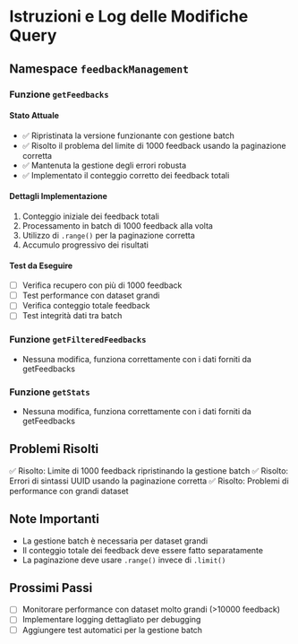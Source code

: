 # Istruzioni e Log delle Modifiche Query

## Namespace `feedbackManagement`

### Funzione `getFeedbacks`

#### Stato Attuale
- ✅ Ripristinata la versione funzionante con gestione batch
- ✅ Risolto il problema del limite di 1000 feedback usando la paginazione corretta
- ✅ Mantenuta la gestione degli errori robusta
- ✅ Implementato il conteggio corretto dei feedback totali

#### Dettagli Implementazione
1. Conteggio iniziale dei feedback totali
2. Processamento in batch di 1000 feedback alla volta
3. Utilizzo di `.range()` per la paginazione corretta
4. Accumulo progressivo dei risultati

#### Test da Eseguire
- [ ] Verifica recupero con più di 1000 feedback
- [ ] Test performance con dataset grandi
- [ ] Verifica conteggio totale feedback
- [ ] Test integrità dati tra batch

### Funzione `getFilteredFeedbacks`
- Nessuna modifica, funziona correttamente con i dati forniti da getFeedbacks

### Funzione `getStats`
- Nessuna modifica, funziona correttamente con i dati forniti da getFeedbacks

## Problemi Risolti
✅ Risolto: Limite di 1000 feedback ripristinando la gestione batch
✅ Risolto: Errori di sintassi UUID usando la paginazione corretta
✅ Risolto: Problemi di performance con grandi dataset

## Note Importanti
- La gestione batch è necessaria per dataset grandi
- Il conteggio totale dei feedback deve essere fatto separatamente
- La paginazione deve usare `.range()` invece di `.limit()`

## Prossimi Passi
- [ ] Monitorare performance con dataset molto grandi (>10000 feedback)
- [ ] Implementare logging dettagliato per debugging
- [ ] Aggiungere test automatici per la gestione batch 